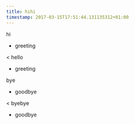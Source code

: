 ```yaml
---
title: hihi
timestamp: 2017-03-15T17:51:44.131135312+01:00
---
```


hi
* greeting

< hello
* greeting

bye
* goodbye

< byebye
* goodbye
